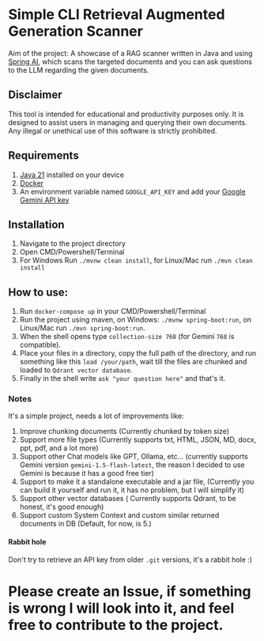 Simple CLI Retrieval Augmented Generation Scanner
=================================================
Aim of the project: A showcase of a RAG scanner written in Java and using [Spring AI](https://docs.spring.io/spring-ai/reference/api/index.html), which scans the targeted documents and you can ask questions to the LLM regarding the given documents.

## Disclaimer
This tool is intended for educational and productivity purposes only. It is designed to assist users in managing and querying their own documents. Any illegal or unethical use of this software is strictly prohibited.

## Requirements
1. [Java 21](https://www.oracle.com/java/technologies/javase/jdk21-archive-downloads.html) installed on your device
2. [Docker](https://www.docker.com/products/docker-desktop/)
3. An environment variable named `GOOGLE_API_KEY` and add your [Google Gemini API key](https://ai.google.dev/gemini-api/docs/api-key)

## Installation
1. Navigate to the project directory
2. Open CMD/Powershell/Terminal
3. For Windows Run `./mvnw clean install`, for Linux/Mac run `./mvn clean install`

## How to use:
1. Run `docker-compose up` in your CMD/Powershell/Terminal
2. Run the project using maven, on Windows: `./mvnw spring-boot:run`, on Linux/Mac run `./mvn spring-boot:run`.
3. When the shell opens type `collection-size 768` (for Gemini `768` is compatible).
4. Place your files in a directory, copy the full path of the directory, and run something like this `load /your/path`, wait till the files are chunked and loaded to `Qdrant vector database`.
5. Finally in the shell write `ask "your question here"` and that's it.


### Notes
It's a simple project, needs a lot of improvements like: 
1. Improve chunking documents (Currently chunked by token size)
2. Support more file types (Currently supports txt, HTML, JSON, MD, docx, ppt, pdf, and a lot more)
3. Support other Chat models like GPT, Ollama, etc... (currently supports Gemini version `gemini-1.5-flash-latest`, the reason I decided to use Gemini is because it has a good free tier)
4. Support to make it a standalone executable and a jar file, (Currently you can build it yourself and run it, it has no problem, but I will simplify it)
5. Support other vector databases ( Currently supports Qdrant, to be honest, it's good enough)
6. Support custom System Context and custom similar returned documents in DB (Default, for now, is 5.)

#### Rabbit hole
Don't try to retrieve an API key from older `.git` versions, it's a rabbit hole :)

Please create an Issue, if something is wrong I will look into it, and feel free to contribute to the project.
==============
